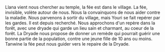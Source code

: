 Llana vient nous chercher au temple, la fée est dans le village. La fée, invisible, volète autour de nous. Nous la convainquons de nous aider contre la maladie. Nous parvenons à sortir du village, mais Youri se fait repérer par les gardes. Il est depuis recherché. Nous approchons d'un repère dans la forêt, avec une dryade qui garde un lieu sain et charmant, au coeur de la forêt. La Dryade nous propose de donner un remède qui pourrait guérir une bonne partie de la population, contre une jeune fille de 10 ans ou moins. Tanwine la fée peut nous guider vers le repaire de la Dryade.